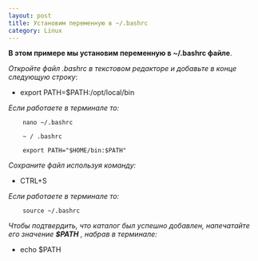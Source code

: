 ```yaml
---
layout: post
title: Установим переменную в ~/.bashrc
category: Linux
---
```


**В этом примере мы установим переменную в ~/.bashrc файле**. 

*Откройте файл *.bashrc* в текстовом редакторе и добавьте в конце следующую строку*:

- export PATH=$PATH:/opt/local/bin

*Если работаете в терминале то:*

        nano ~/.bashrc 
        
        ~ / .bashrc
        
        export PATH="$HOME/bin:$PATH"
 
*Сохраните файл используя команду:*

- CTRL+S 

*Если работаете в терминале то:*

        source ~/.bashrc 

*Чтобы подтвердить, что каталог был успешно добавлен, напечатайте его значение **$PATH** , 
набрав в терминале:*

- echo $PATH 
